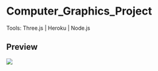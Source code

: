 # Computer_Graphics_Project


Tools: Three.js | Heroku | Node.js



## Preview
<img src="https://github.com/SaraAkmal/Farmstead-Nodejs/blob/master/public/js/sprites/Farm.gif"/>
